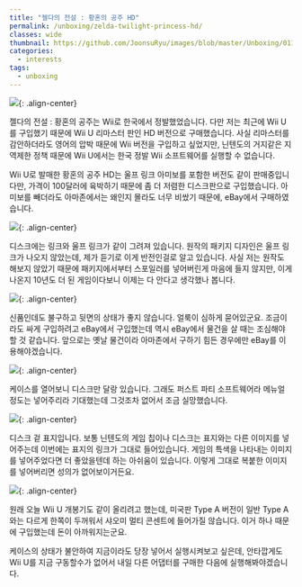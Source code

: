```yaml
---
title: "젤다의 전설 : 황혼의 공주 HD"
permalink: /unboxing/zelda-twilight-princess-hd/
classes: wide
thumbnail: https://github.com/JoonsuRyu/images/blob/master/Unboxing/011/00.jpg?raw=true
categories:
  - interests
tags:
  - unboxing
---
```


![](https://github.com/JoonsuRyu/images/blob/master/Unboxing/011/00.jpg?raw=true){: .align-center}

젤다의 전설 : 황혼의 공주는 Wii로 한국에서 정발했었습니다. 다만 저는 최근에 Wii U를 구입했기 때문에 Wii U 리마스터 판인 HD 버전으로 구매했습니다. 사실 리마스터를 감안하더라도 영어의 압박 때문에 Wii 버전을 구입하고 싶었지만, 닌텐도의 거지같은 지역제한 정책 때문에 Wii U에서는 한국 정발 Wii 소프트웨어를 실행할 수 없습니다.

Wii U로 발매한 황혼의 공주 HD는 울프 링크 아미보를 포함한 버전도 같이 판매중입니다만, 가격이 100달러에 육박하기 때문에 좀 더 저렴한 디스크판으로 구입했습니다. 아미보를 빼더라도 아마존에서는 왜인지 몰라도 너무 비쌌기 때문에, eBay에서 구매하였습니다.

![](https://github.com/JoonsuRyu/images/blob/master/Unboxing/011/01.jpg?raw=true){: .align-center}

디스크에는 링크와 울프 링크가 같이 그려져 있습니다. 원작의 패키지 디자인은 울프 링크가 나오지 않았는데, 제가 듣기로 이게 반전인걸로 알고 있습니다. 사실 저는 원작도 해보지 않았기 때문에 패키지에서부터 스포일러를 넣어버린게 마음에 들지 않지만, 이게 나온지 10년도 더 된 게임이다보니 이제는 다 안다고 생각했나 봅니다.

![](https://github.com/JoonsuRyu/images/blob/master/Unboxing/011/02.jpg?raw=true){: .align-center}

신품인데도 불구하고 뒷면의 상태가 좋지 않습니다. 얼룩이 심하게 묻어있군요. 조금이라도 싸게 구입하려고 eBay에서 구입했는데 역시 eBay에서 물건을 살 때는 조심해야할 것 같습니다. 앞으로는 옛날 물건이라 아마존에서 구하기 힘든 경우에만 eBay를 이용해야겠습니다.

![](https://github.com/JoonsuRyu/images/blob/master/Unboxing/011/03.jpg?raw=true){: .align-center}

케이스를 열어보니 디스크만 달랑 있습니다. 그래도 퍼스트 파티 소프트웨어라 메뉴얼 정도는 넣어주리라 기대했는데 그것조차 없어서 조금 실망했습니다.

![](https://github.com/JoonsuRyu/images/blob/master/Unboxing/011/04.jpg?raw=true){: .align-center}

디스크 겉 표지입니다. 보통 닌텐도의 게임 칩이나 디스크는 표지와는 다른 이미지를 넣어주는데 이번에는 표지의 링크가 그대로 들어있습니다. 게임의 특색을 나타내는 이미지를 넣어주었다면 더 좋았을텐데 하는 아쉬움이 있습니다. 이렇게 그대로 복붙한 이미지를 넣어버리면 성의가 없어보이거든요.

![](https://github.com/JoonsuRyu/images/blob/master/Unboxing/011/05.jpg?raw=true){: .align-center}

원래 오늘 Wii U 개봉기도 같이 올리려고 했는데, 미국판 Type A 버전이 일반 Type A와는 다르게 한쪽이 두꺼워서 샤오미 멀티 콘센트에 들어가질 않습니다. 이거 하나 때문에 구입했는데 돈이 아까워지는군요.

케이스의 상태가 불안하여 지금이라도 당장 넣어서 실행시켜보고 싶은데, 안타깝게도 Wii U를 지금 구동할수가 없어서 내일 다른 어댑터를 구매한 다음에 실행해봐야겠습니다.